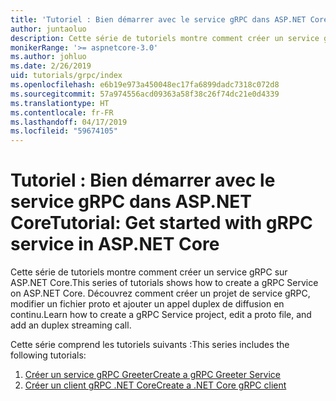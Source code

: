 ```yaml
---
title: 'Tutoriel : Bien démarrer avec le service gRPC dans ASP.NET Core'
author: juntaoluo
description: Cette série de tutoriels montre comment créer un service gRPC sur ASP.NET Core. Découvrez comment créer un projet de service gRPC, modifier un fichier proto et ajouter un appel duplex de diffusion en continu.
monikerRange: '>= aspnetcore-3.0'
ms.author: johluo
ms.date: 2/26/2019
uid: tutorials/grpc/index
ms.openlocfilehash: e6b19e973a450048ec17fa6899dadc7318c072d8
ms.sourcegitcommit: 57a974556acd09363a58f38c26f74dc21e0d4339
ms.translationtype: HT
ms.contentlocale: fr-FR
ms.lasthandoff: 04/17/2019
ms.locfileid: "59674105"
---
```

# <a name="tutorial-get-started-with-grpc-service-in-aspnet-core"></a><span data-ttu-id="ae5b5-104">Tutoriel : Bien démarrer avec le service gRPC dans ASP.NET Core</span><span class="sxs-lookup"><span data-stu-id="ae5b5-104">Tutorial: Get started with gRPC service in ASP.NET Core</span></span>

<span data-ttu-id="ae5b5-105">Cette série de tutoriels montre comment créer un service gRPC sur ASP.NET Core.</span><span class="sxs-lookup"><span data-stu-id="ae5b5-105">This series of tutorials shows how to create a gRPC Service on ASP.NET Core.</span></span> <span data-ttu-id="ae5b5-106">Découvrez comment créer un projet de service gRPC, modifier un fichier proto et ajouter un appel duplex de diffusion en continu.</span><span class="sxs-lookup"><span data-stu-id="ae5b5-106">Learn how to create a gRPC Service project, edit a proto file, and add an duplex streaming call.</span></span>

<span data-ttu-id="ae5b5-107">Cette série comprend les tutoriels suivants :</span><span class="sxs-lookup"><span data-stu-id="ae5b5-107">This series includes the following tutorials:</span></span>

1. [<span data-ttu-id="ae5b5-108">Créer un service gRPC Greeter</span><span class="sxs-lookup"><span data-stu-id="ae5b5-108">Create a gRPC Greeter Service</span></span>](xref:tutorials/grpc/grpc-start)
2. [<span data-ttu-id="ae5b5-109">Créer un client gRPC .NET Core</span><span class="sxs-lookup"><span data-stu-id="ae5b5-109">Create a .NET Core gRPC client</span></span>](xref:tutorials/grpc/grpc-client)

